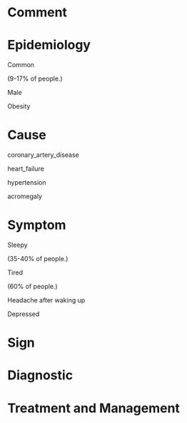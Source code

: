 # Comment

# Epidemiology

Common

(9-17% of people.)

Male

Obesity

# Cause

coronary_artery_disease

heart_failure

hypertension

acromegaly

# Symptom

Sleepy

(35-40% of people.)

Tired

(60% of people.)

Headache after waking up

Depressed

# Sign

# Diagnostic

# Treatment and Management
